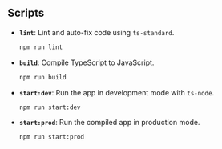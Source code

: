 ## Scripts

- **`lint`**: Lint and auto-fix code using `ts-standard`.  
  ```bash
  npm run lint
  ```
- **`build`**: Compile TypeScript to JavaScript.  
  ```bash
  npm run build
  ```
- **`start:dev`**: Run the app in development mode with `ts-node`.  
  ```bash
  npm run start:dev
  ```
- **`start:prod`**: Run the compiled app in production mode.  
  ```bash
  npm run start:prod
  ```
